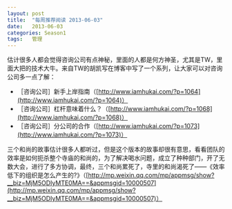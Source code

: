 ```yaml
---
layout: post
title:  "每周推荐阅读 2013-06-03"
date:   2013-06-03
categories: Season1
tags:   管理
---
```


估计很多人都会觉得咨询公司有点神秘，里面的人都是何方神圣，尤其是TW，里面大把的技术大牛。来自TW的胡凯写在博客中写了一个系列，让大家可以对咨询公司多一点了解：

* ［咨询公司］新手上岸指南（[http://www.iamhukai.com/?p=1064](http://www.iamhukai.com/?p=1064)）
* ［咨询公司］杠杆意味着什么？（[http://www.iamhukai.com/?p=1068](http://www.iamhukai.com/?p=1068)）
* ［咨询公司］分公司的合作（[http://www.iamhukai.com/?p=1073](http://www.iamhukai.com/?p=1073)）

三个和尚的故事估计很多人都听过，但是这个版本的故事却很有意思，看看团队的效率是如何扼杀整个寺庙的和尚的，为了解决喝水问题，成立了种种部门，开了无数大会，进行了多方协调，最终，三个和尚累死了，寺里的和尚渴死了——《效率低下的组织是怎么产生的?》（[http://mp.weixin.qq.com/mp/appmsg/show?__biz=MjM5ODIyMTE0MA==&appmsgid=10000507](http://mp.weixin.qq.com/mp/appmsg/show?__biz=MjM5ODIyMTE0MA==&appmsgid=10000507)）
